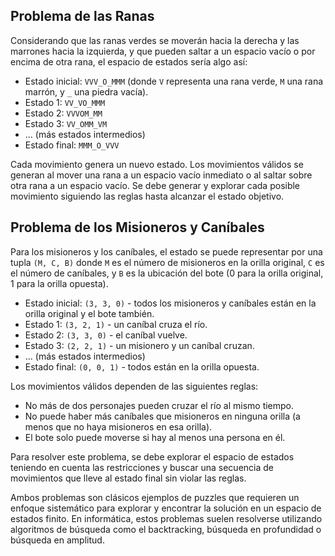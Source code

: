 ## Problema de las Ranas

Considerando que las ranas verdes se moverán hacia la derecha y las marrones hacia la izquierda, y que pueden saltar a un espacio vacío o por encima de otra rana, el espacio de estados sería algo así:

- Estado inicial: `VVV_O_MMM` (donde `V` representa una rana verde, `M` una rana marrón, y `_` una piedra vacía).
- Estado 1: `VV_VO_MMM`
- Estado 2: `VVVOM_MM`
- Estado 3: `VV_OMM_VM`
- ... (más estados intermedios)
- Estado final: `MMM_O_VVV`

Cada movimiento genera un nuevo estado. Los movimientos válidos se generan al mover una rana a un espacio vacío inmediato o al saltar sobre otra rana a un espacio vacío. Se debe generar y explorar cada posible movimiento siguiendo las reglas hasta alcanzar el estado objetivo.

## Problema de los Misioneros y Caníbales

Para los misioneros y los caníbales, el estado se puede representar por una tupla `(M, C, B)` donde `M` es el número de misioneros en la orilla original, `C` es el número de caníbales, y `B` es la ubicación del bote (0 para la orilla original, 1 para la orilla opuesta).

- Estado inicial: `(3, 3, 0)` - todos los misioneros y caníbales están en la orilla original y el bote también.
- Estado 1: `(3, 2, 1)` - un caníbal cruza el río.
- Estado 2: `(3, 3, 0)` - el caníbal vuelve.
- Estado 3: `(2, 2, 1)` - un misionero y un caníbal cruzan.
- ... (más estados intermedios)
- Estado final: `(0, 0, 1)` - todos están en la orilla opuesta.

Los movimientos válidos dependen de las siguientes reglas:

- No más de dos personajes pueden cruzar el río al mismo tiempo.
- No puede haber más caníbales que misioneros en ninguna orilla (a menos que no haya misioneros en esa orilla).
- El bote solo puede moverse si hay al menos una persona en él.

Para resolver este problema, se debe explorar el espacio de estados teniendo en cuenta las restricciones y buscar una secuencia de movimientos que lleve al estado final sin violar las reglas.

Ambos problemas son clásicos ejemplos de puzzles que requieren un enfoque sistemático para explorar y encontrar la solución en un espacio de estados finito. En informática, estos problemas suelen resolverse utilizando algoritmos de búsqueda como el backtracking, búsqueda en profundidad o búsqueda en amplitud.
